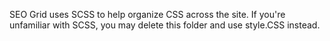 SEO Grid uses SCSS to help organize CSS across the site. If you're unfamiliar with SCSS, you may delete this folder and use style.CSS instead. 